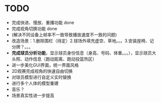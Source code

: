# TODO
- 完成快进、慢放、重播功能 done
- 完成视角切换功能 done
- (解决不同设备上帧率不一致导致播放速度不一致的问题)
- 改造场景：1.删除围栏（待定）2.球场外填充虚空、草地。。。3.安装座椅、记分牌？。。。
- **完成球员分析功能**，显示球员身份信息（身高、号码、体重。。。），显示球员大头照、动作信息（跑动距离、跑动投篮热区）
- 进一步美化GUI界面，统一界面风格
- 2D观赛完成视角的快速自由切换
- 对球员模型进行自定义实时替换
- 进行多个人体的模型重建
- 音乐？
- 场景真实性进一步提高
